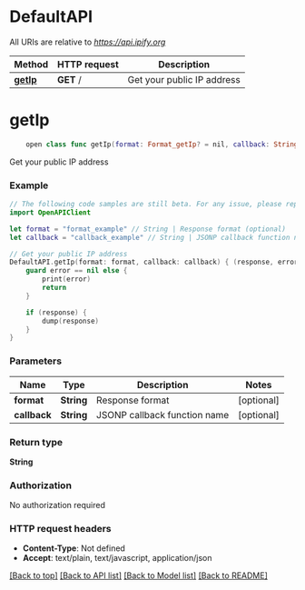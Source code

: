 # DefaultAPI

All URIs are relative to *https://api.ipify.org*

Method | HTTP request | Description
------------- | ------------- | -------------
[**getIp**](DefaultAPI.md#getip) | **GET** / | Get your public IP address


# **getIp**
```swift
    open class func getIp(format: Format_getIp? = nil, callback: String? = nil, completion: @escaping (_ data: String?, _ error: Error?) -> Void)
```

Get your public IP address

### Example
```swift
// The following code samples are still beta. For any issue, please report via http://github.com/OpenAPITools/openapi-generator/issues/new
import OpenAPIClient

let format = "format_example" // String | Response format (optional)
let callback = "callback_example" // String | JSONP callback function name (optional)

// Get your public IP address
DefaultAPI.getIp(format: format, callback: callback) { (response, error) in
    guard error == nil else {
        print(error)
        return
    }

    if (response) {
        dump(response)
    }
}
```

### Parameters

Name | Type | Description  | Notes
------------- | ------------- | ------------- | -------------
 **format** | **String** | Response format | [optional] 
 **callback** | **String** | JSONP callback function name | [optional] 

### Return type

**String**

### Authorization

No authorization required

### HTTP request headers

 - **Content-Type**: Not defined
 - **Accept**: text/plain, text/javascript, application/json

[[Back to top]](#) [[Back to API list]](../README.md#documentation-for-api-endpoints) [[Back to Model list]](../README.md#documentation-for-models) [[Back to README]](../README.md)

